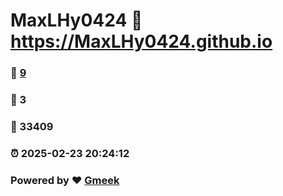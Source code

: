 # MaxLHy0424 :link: https://MaxLHy0424.github.io 
### :page_facing_up: [9](https://MaxLHy0424.github.io/tag.html) 
### :speech_balloon: 3 
### :hibiscus: 33409 
### :alarm_clock: 2025-02-23 20:24:12 
### Powered by :heart: [Gmeek](https://github.com/Meekdai/Gmeek)
